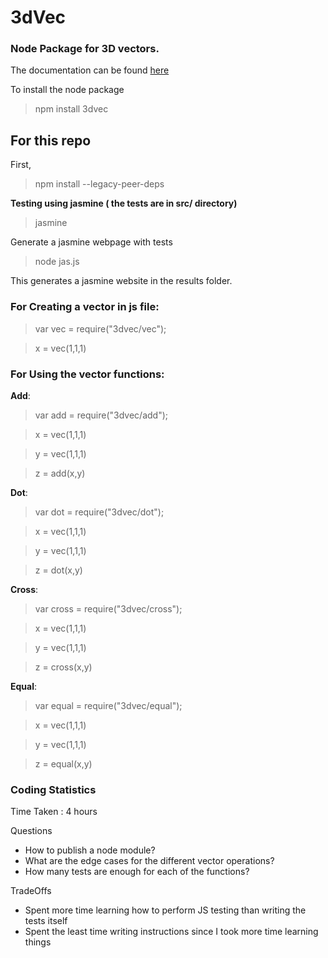 # 3dVec

### Node Package for 3D vectors. 

The documentation can be found [here](https://htmlpreview.github.io/?https://github.com/WistfulSai/3dVec/blob/main/Docs/global.html)

To install the node package
> npm install 3dvec

## For this repo

First,
  > npm install --legacy-peer-deps
 
**Testing using jasmine ( the tests are in src/ directory)**
>jasmine 

Generate a jasmine webpage with tests

>node jas.js

This generates a jasmine website in the results folder. 


### For Creating a vector in js file:

> var vec = require("3dvec/vec");

> x = vec(1,1,1) 

### For Using the vector functions: 

**Add**:
>var add = require("3dvec/add");

> x = vec(1,1,1) 

> y = vec(1,1,1) 

> z = add(x,y)

**Dot**:
>var dot = require("3dvec/dot");

> x = vec(1,1,1) 

> y = vec(1,1,1) 

> z = dot(x,y)

**Cross**:
>var cross = require("3dvec/cross");

> x = vec(1,1,1) 

> y = vec(1,1,1) 

> z = cross(x,y)

**Equal**:
>var equal = require("3dvec/equal");

> x = vec(1,1,1) 

> y = vec(1,1,1) 

> z = equal(x,y)

### Coding Statistics

Time Taken : 4 hours

Questions
- How to publish a node module?
- What are the edge cases for the different vector operations?
- How many tests are enough for each of the functions?


TradeOffs
- Spent more time learning how to perform JS testing than writing the tests itself
- Spent the least time writing instructions since I took more time learning things
